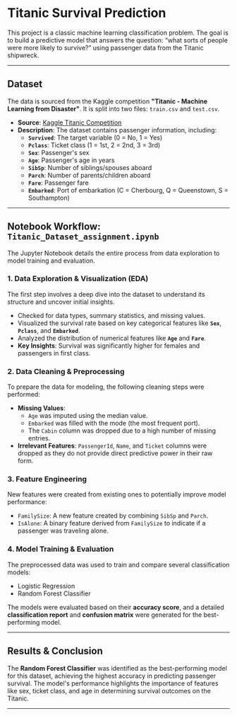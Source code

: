 # Titanic Survival Prediction

This project is a classic machine learning classification problem. The goal is to build a predictive model that answers the question: “what sorts of people were more likely to survive?” using passenger data from the Titanic shipwreck.

---
## Dataset

The data is sourced from the Kaggle competition **"Titanic - Machine Learning from Disaster"**. It is split into two files: `train.csv` and `test.csv`.

-   **Source**: [Kaggle Titanic Competition](https://www.kaggle.com/c/titanic)
-   **Description**: The dataset contains passenger information, including:
    -   **`Survived`**: The target variable (0 = No, 1 = Yes)
    -   **`Pclass`**: Ticket class (1 = 1st, 2 = 2nd, 3 = 3rd)
    -   **`Sex`**: Passenger's sex
    -   **`Age`**: Passenger's age in years
    -   **`SibSp`**: Number of siblings/spouses aboard
    -   **`Parch`**: Number of parents/children aboard
    -   **`Fare`**: Passenger fare
    -   **`Embarked`**: Port of embarkation (C = Cherbourg, Q = Queenstown, S = Southampton)

---
## Notebook Workflow: `Titanic_Dataset_assignment.ipynb`

The Jupyter Notebook details the entire process from data exploration to model training and evaluation.

### 1. Data Exploration & Visualization (EDA)
The first step involves a deep dive into the dataset to understand its structure and uncover initial insights.
-   Checked for data types, summary statistics, and missing values.
-   Visualized the survival rate based on key categorical features like **`Sex`**, **`Pclass`**, and **`Embarked`**.
-   Analyzed the distribution of numerical features like **`Age`** and **`Fare`**.
-   **Key Insights**: Survival was significantly higher for females and passengers in first class.

### 2. Data Cleaning & Preprocessing
To prepare the data for modeling, the following cleaning steps were performed:
-   **Missing Values**:
    -   `Age` was imputed using the median value.
    -   `Embarked` was filled with the mode (the most frequent port).
    -   The `Cabin` column was dropped due to a high number of missing entries.
-   **Irrelevant Features**: `PassengerId`, `Name`, and `Ticket` columns were dropped as they do not provide direct predictive power in their raw form.

### 3. Feature Engineering
New features were created from existing ones to potentially improve model performance:
-   `FamilySize`: A new feature created by combining `SibSp` and `Parch`.
-   `IsAlone`: A binary feature derived from `FamilySize` to indicate if a passenger was traveling alone.

### 4. Model Training & Evaluation
The preprocessed data was used to train and compare several classification models:
-   Logistic Regression
-   Random Forest Classifier

The models were evaluated based on their **accuracy score**, and a detailed **classification report** and **confusion matrix** were generated for the best-performing model.

---
## Results & Conclusion

The **Random Forest Classifier** was identified as the best-performing model for this dataset, achieving the highest accuracy in predicting passenger survival. The model's performance highlights the importance of features like sex, ticket class, and age in determining survival outcomes on the Titanic.

---

